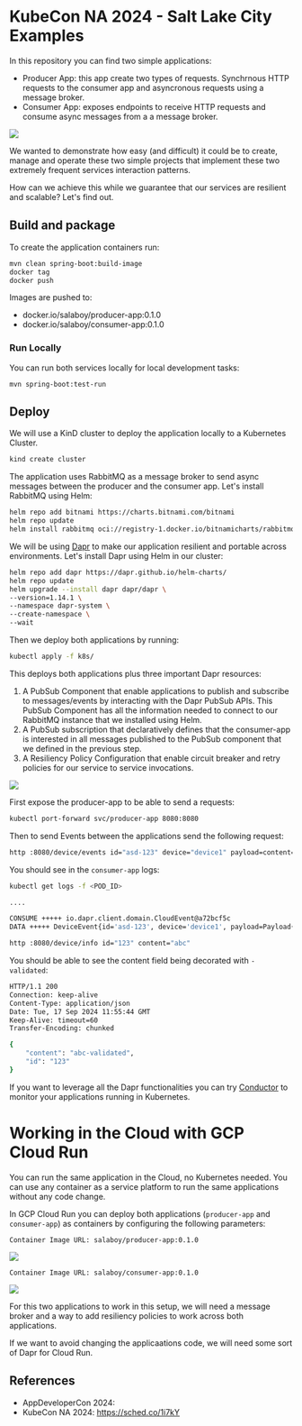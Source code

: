 # KubeCon NA 2024 - Salt Lake City Examples

In this repository you can find two simple applications: 
- Producer App: this app create two types of requests. Synchrnous HTTP requests to the consumer app and asyncronous requests using a message broker. 
- Consumer App: exposes endpoints to receive HTTP requests and consume async messages from a a message broker. 

![](imgs/kubecon-na-apps.png)

We wanted to demonstrate how easy (and difficult) it could be to create, manage and operate these two simple projects that implement these two extremely frequent services interaction patterns. 

How can we achieve this while we guarantee that our services are resilient and scalable? Let's find out. 


## Build and package

To create the application containers run: 

```bash
mvn clean spring-boot:build-image
docker tag 
docker push
```

Images are pushed to:
- docker.io/salaboy/producer-app:0.1.0
- docker.io/salaboy/consumer-app:0.1.0

### Run Locally

You can run both services locally for local development tasks: 

```
mvn spring-boot:test-run
```

## Deploy 

We will use a KinD cluster to deploy the application locally to a Kubernetes Cluster.

```bash
kind create cluster
```

The application uses RabbitMQ as a message broker to send async messages between the producer and the consumer app. Let's install RabbitMQ using Helm: 

```bash
helm repo add bitnami https://charts.bitnami.com/bitnami
helm repo update
helm install rabbitmq oci://registry-1.docker.io/bitnamicharts/rabbitmq
```

We will be using [Dapr](https://dapr.io) to make our application resilient and portable across environments. Let's install Dapr using Helm in our cluster:

```bash
helm repo add dapr https://dapr.github.io/helm-charts/
helm repo update
helm upgrade --install dapr dapr/dapr \
--version=1.14.1 \
--namespace dapr-system \
--create-namespace \
--wait
```

Then we deploy both applications by running: 

```bash
kubectl apply -f k8s/
```

This deploys both applications plus three important Dapr resources: 
1. A PubSub Component that enable applications to publish and subscribe to messages/events by interacting with the Dapr PubSub APIs. This PubSub Component has all the information needed to connect to our RabbitMQ instance that we installed using Helm.
1. A PubSub subscription that declaratively defines that the consumer-app is interested in all messages published to the PubSub component that we defined in the previous step. 
1. A Resiliency Policy Configuration that enable circuit breaker and retry policies for our service to service invocations. 

![](imgs/kubecon-na-apps-with-dapr.png.png)

First expose the producer-app to be able to send a requests: 

```bash
kubectl port-forward svc/producer-app 8080:8080
```

Then to send Events between the applications send the following request: 

```bash
http :8080/device/events id="asd-123" device="device1" payload=content="abc"
```

You should see in the `consumer-app` logs: 

```bash
kubectl get logs -f <POD_ID>

....

CONSUME +++++ io.dapr.client.domain.CloudEvent@a72bcf5c
DATA +++++ DeviceEvent{id='asd-123', device='device1', payload=Payload{content='content=abc'}}
```


```bash
http :8080/device/info id="123" content="abc"
```

You should be able to see the content field being decorated with `-validated`:

```bash
HTTP/1.1 200 
Connection: keep-alive
Content-Type: application/json
Date: Tue, 17 Sep 2024 11:55:44 GMT
Keep-Alive: timeout=60
Transfer-Encoding: chunked

{
    "content": "abc-validated",
    "id": "123"
}
```

If you want to leverage all the Dapr functionalities you can try [Conductor]() to monitor your applications running in Kubernetes. 



# Working in the Cloud with GCP Cloud Run

You can run the same application in the Cloud, no Kubernetes needed. You can use any container as a service platform to run the same applications without any code change.

In GCP Cloud Run you can deploy both applications (`producer-app` and `consumer-app`) as containers by configuring the following parameters: 

```
Container Image URL: salaboy/producer-app:0.1.0
```

![](imgs/cloud-run-producer-app.png)

```
Container Image URL: salaboy/consumer-app:0.1.0
```
![](imgs/cloud-run-consumer-app.png)

For this two applications to work in this setup, we will need a message broker and a way to add  resiliency policies to work across both applications.

If we want to avoid changing the applicaations code, we will need some sort of Dapr for Cloud Run. 


## References

- AppDeveloperCon 2024: 
- KubeCon NA 2024: https://sched.co/1i7kY
